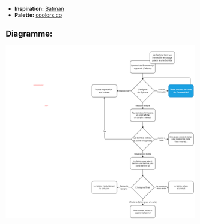 - **Inspiration:** [Batman](https://www.dc.com/characters/batman)
- **Palette:** [coolors.co](https://coolors.co/679bf1-8ab9f1-ffc40a-f8de7e-2f2e2c-050505)

## Diagramme:

<img src="./assets/drawio/schema.png">
